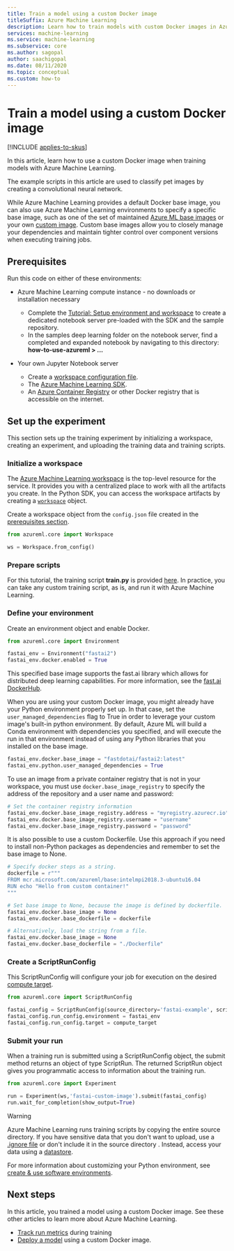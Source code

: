 ```yaml
---
title: Train a model using a custom Docker image
titleSuffix: Azure Machine Learning
description: Learn how to train models with custom Docker images in Azure Machine Learning.
services: machine-learning
ms.service: machine-learning
ms.subservice: core
ms.author: sagopal
author: saachigopal
ms.date: 08/11/2020
ms.topic: conceptual
ms.custom: how-to
---
```


# Train a model using a custom Docker image
[!INCLUDE [applies-to-skus](../../includes/aml-applies-to-basic-enterprise-sku.md)]

In this article, learn how to use a custom Docker image when training models with Azure Machine Learning. 

The example scripts in this article are used to classify pet images by creating a convolutional neural network. 

While Azure Machine Learning provides a default Docker base image, you can also use Azure Machine Learning environments to specify a specific base image, such as one of the set of maintained [Azure ML base images](https://github.com/Azure/AzureML-Containers) or your own [custom image](https://docs.microsoft.com/azure/machine-learning/how-to-deploy-custom-docker-image#create-a-custom-base-image). Custom base images allow you to closely manage your dependencies and maintain tighter control over component versions when executing training jobs. 

## Prerequisites 
Run this code on either of these environments:
* Azure Machine Learning compute instance - no downloads or installation necessary
    * Complete the [Tutorial: Setup environment and workspace](tutorial-1st-experiment-sdk-setup.md) to create a dedicated notebook server pre-loaded with the SDK and the sample       repository.
    * In the samples deep learning folder on the notebook server, find a completed and expanded notebook by navigating to this directory: **how-to-use-azureml > ...** 

* Your own Jupyter Notebook server
    * Create a [workspace configuration file](how-to-configure-environment.md#workspace).
    * The [Azure Machine Learning SDK](https://docs.microsoft.com/python/api/overview/azure/ml/install?view=azure-ml-py). 
    * An [Azure Container Registry](/azure/container-registry) or other Docker registry that is accessible on the internet.

## Set up the experiment 
This section sets up the training experiment by initializing a workspace, creating an experiment, and uploading the training data and training scripts.

### Initialize a workspace
The [Azure Machine Learning workspace](concept-workspace.md) is the top-level resource for the service. It provides you with a centralized place to work with all the artifacts you create. In the Python SDK, you can access the workspace artifacts by creating a [`workspace`](https://docs.microsoft.com/python/api/azureml-core/azureml.core.workspace.workspace?view=azure-ml-py) object.

Create a workspace object from the `config.json` file created in the [prerequisites section](#prerequisites).

```Python
from azureml.core import Workspace

ws = Workspace.from_config()
```

### Prepare scripts
For this tutorial, the training script **train.py** is provided [here](). In practice, you can take any custom training script, as is, and run it with Azure Machine Learning.

### Define your environment
Create an environment object and enable Docker. 

```python
from azureml.core import Environment

fastai_env = Environment("fastai2")
fastai_env.docker.enabled = True
```

This specified base image supports the fast.ai library which allows for distributed deep learning capabilities. For more information, see the [fast.ai DockerHub](https://hub.docker.com/u/fastdotai). 

When you are using your custom Docker image, you might already have your Python environment properly set up. In that case, set the `user_managed_dependencies` flag to True in order to leverage your custom image's built-in python environment. By default, Azure ML will build a Conda environment with dependencies you specified, and will execute the run in that environment instead of using any Python libraries that you installed on the base image.

```python
fastai_env.docker.base_image = "fastdotai/fastai2:latest"
fastai_env.python.user_managed_dependencies = True
```

To use an image from a private container registry that is not in your workspace, you must use `docker.base_image_registry` to specify the address of the repository and a user name and password:

```python
# Set the container registry information
fastai_env.docker.base_image_registry.address = "myregistry.azurecr.io"
fastai_env.docker.base_image_registry.username = "username"
fastai_env.docker.base_image_registry.password = "password"
```

It is also possible to use a custom Dockerfile. Use this approach if you need to install non-Python packages as dependencies and remember to set the base image to None.

```python 
# Specify docker steps as a string. 
dockerfile = r"""
FROM mcr.microsoft.com/azureml/base:intelmpi2018.3-ubuntu16.04
RUN echo "Hello from custom container!"
"""

# Set base image to None, because the image is defined by dockerfile.
fastai_env.docker.base_image = None
fastai_env.docker.base_dockerfile = dockerfile

# Alternatively, load the string from a file.
fastai_env.docker.base_image = None
fastai_env.docker.base_dockerfile = "./Dockerfile"
```

### Create a ScriptRunConfig
This ScriptRunConfig will configure your job for execution on the desired [compute target](https://docs.microsoft.com/azure/machine-learning/how-to-set-up-training-targets#compute-targets-for-training).

```python
from azureml.core import ScriptRunConfig

fastai_config = ScriptRunConfig(source_directory='fastai-example', script='train.py')
fastai_config.run_config.environment = fastai_env
fastai_config.run_config.target = compute_target
```

### Submit your run
When a training run is submitted using a ScriptRunConfig object, the submit method returns an object of type ScriptRun. The returned ScriptRun object gives you programmatic access to information about the training run. 

```python
from azureml.core import Experiment

run = Experiment(ws,'fastai-custom-image').submit(fastai_config)
run.wait_for_completion(show_output=True)
```

> [!WARNING]
> Azure Machine Learning runs training scripts by copying the entire source directory. If you have sensitive data that you don't want to upload, use a [.ignore file](how-to-save-write-experiment-files.md#storage-limits-of-experiment-snapshots) or don't include it in the source directory . Instead, access your data using a [datastore](https://docs.microsoft.com/python/api/azureml-core/azureml.data?view=azure-ml-py).

For more information about customizing your Python environment, see [create & use software environments](how-to-use-environments.md). 

## Next steps
In this article, you trained a model using a custom Docker image. See these other articles to learn more about Azure Machine Learning.
* [Track run metrics](how-to-track-experiments.md) during training
* [Deploy a model](https://docs.microsoft.com/azure/machine-learning/how-to-deploy-custom-docker-image) using a custom Docker image.
